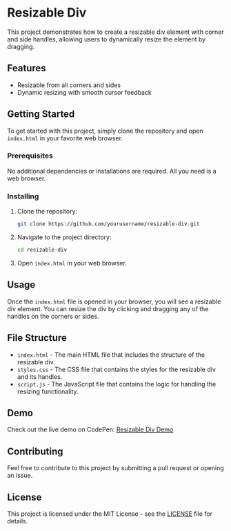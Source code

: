 # Resizable Div

This project demonstrates how to create a resizable div element with corner and side handles, allowing users to dynamically resize the element by dragging.

## Features

- Resizable from all corners and sides
- Dynamic resizing with smooth cursor feedback

## Getting Started

To get started with this project, simply clone the repository and open `index.html` in your favorite web browser.

### Prerequisites

No additional dependencies or installations are required. All you need is a web browser.

### Installing

1. Clone the repository:

    ```bash
    git clone https://github.com/yourusername/resizable-div.git
    ```

2. Navigate to the project directory:

    ```bash
    cd resizable-div
    ```

3. Open `index.html` in your web browser.

## Usage

Once the `index.html` file is opened in your browser, you will see a resizable div element. You can resize the div by clicking and dragging any of the handles on the corners or sides.

## File Structure

- `index.html` - The main HTML file that includes the structure of the resizable div.
- `styles.css` - The CSS file that contains the styles for the resizable div and its handles.
- `script.js` - The JavaScript file that contains the logic for handling the resizing functionality.

## Demo

Check out the live demo on CodePen: [Resizable Div Demo](https://codepen.io/nextnextdev/pen/VwGLLRY)

## Contributing

Feel free to contribute to this project by submitting a pull request or opening an issue.

## License

This project is licensed under the MIT License - see the [LICENSE](LICENSE) file for details.
